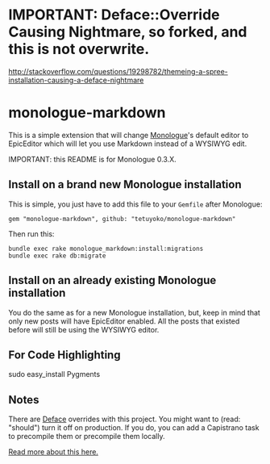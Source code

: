 # IMPORTANT: Deface::Override Causing Nightmare, so forked, and this is not overwrite.

http://stackoverflow.com/questions/19298782/themeing-a-spree-installation-causing-a-deface-nightmare

# monologue-markdown

This is a simple extension that will change [Monologue](https://github.com/jipiboily/monologue)'s default editor to EpicEditor which will let you use Markdown instead of a WYSIWYG edit.

IMPORTANT: this README is for Monologue 0.3.X.

## Install on a brand new Monologue installation

This is simple, you just have to add this file to your `Gemfile` after Monologue:

    gem "monologue-markdown", github: "tetuyoko/monologue-markdown"

Then run this:

    bundle exec rake monologue_markdown:install:migrations
    bundle exec rake db:migrate

## Install on an already existing Monologue installation

You do the same as for a new Monologue installation, but, keep in mind that only new posts will have EpicEditor enabled. All the posts that existed before will still be using the WYSIWYG editor.

## For Code Highlighting

sudo easy_install Pygments

## Notes

There are [Deface](https://github.com/railsdog/deface/) overrides with this project. You might want to (read: "should") turn it off on production. If you do, you can add a Capistrano task to precompile them or precompile them locally.

[Read more about this here.](https://github.com/railsdog/deface/#production--precompiling)
